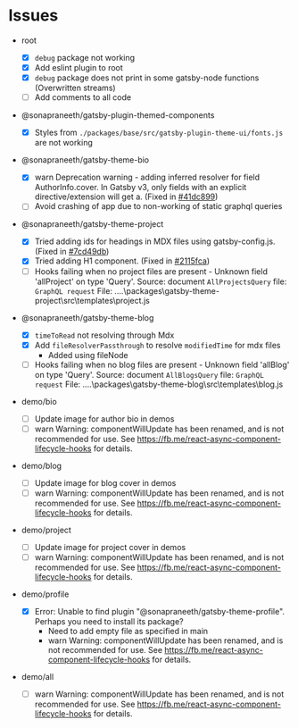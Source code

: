 # Issues

- root

  - [x] `debug` package not working
  - [x] Add eslint plugin to root
  - [x] `debug` package does not print in some gatsby-node functions (Overwritten streams)
  - [ ] Add comments to all code

- @sonapraneeth/gatsby-plugin-themed-components

  - [x] Styles from `./packages/base/src/gatsby-plugin-theme-ui/fonts.js` are not working

- @sonapraneeth/gatsby-theme-bio

  - [x] warn Deprecation warning - adding inferred resolver for field AuthorInfo.cover. In Gatsby v3, only fields with an explicit directive/extension will get a. (Fixed in [#41dc899](https://github.com/sonapraneeth-a/sonapraneeth-gatsby-themes/commit/41dc8991a92a1b478b4ebbd8aeaa6166853d631d))
  - [ ] Avoid crashing of app due to non-working of static graphql queries

- @sonapraneeth/gatsby-theme-project

  - [x] Tried adding ids for headings in MDX files using gatsby-config.js. (Fixed in [#7cd49db](https://github.com/sonapraneeth-a/sonapraneeth-gatsby-themes/commit/7cd49dbc9a4a1734bcd94a7ec7a5ff68b8b0bf38))
  - [x] Tried adding H1 component. (Fixed in [#2115fca](https://github.com/sonapraneeth-a/sonapraneeth-gatsby-themes/commit/2115fcaa1d3612b39a808031ab1e6eee6223c8e5))
  - [ ] Hooks failing when no project files are present - Unknown field 'allProject' on type 'Query'. Source: document `AllProjectsQuery` file: `GraphQL request`
        File: ..\..\packages\gatsby-theme-project\src\templates\project.js

- @sonapraneeth/gatsby-theme-blog

  - [x] `timeToRead` not resolving through Mdx
  - [x] Add `fileResolverPassthrough` to resolve `modifiedTime` for mdx files
    - Added using fileNode
  - [ ] Hooks failing when no blog files are present - Unknown field 'allBlog' on type 'Query'. Source: document `AllBlogsQuery` file: `GraphQL request`
        File: ..\..\packages\gatsby-theme-blog\src\templates\blog.js

- demo/bio

  - [ ] Update image for author bio in demos
  - [ ] warn Warning: componentWillUpdate has been renamed, and is not recommended for use. See https://fb.me/react-async-component-lifecycle-hooks for details.

- demo/blog

  - [ ] Update image for blog cover in demos
  - [ ] warn Warning: componentWillUpdate has been renamed, and is not recommended for use. See https://fb.me/react-async-component-lifecycle-hooks for details.

- demo/project

  - [ ] Update image for project cover in demos
  - [ ] warn Warning: componentWillUpdate has been renamed, and is not recommended for use. See https://fb.me/react-async-component-lifecycle-hooks for details.

- demo/profile

  - [x] Error: Unable to find plugin "@sonapraneeth/gatsby-theme-profile". Perhaps you need to install its package?
    - Need to add empty file as specified in main
    - warn Warning: componentWillUpdate has been renamed, and is not recommended for use. See https://fb.me/react-async-component-lifecycle-hooks for details.

- demo/all
  - [ ] warn Warning: componentWillUpdate has been renamed, and is not recommended for use. See https://fb.me/react-async-component-lifecycle-hooks for details.
